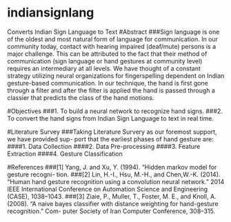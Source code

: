 # indiansignlang
Converts Indian Sign Language to Text
#Abstract
###Sign language is one of the oldest and most natural form of language for communication. In our community today, contact with hearing impaired (deaf/mute) persons is a major challenge. This can be attributed to the fact that their method of communication (sign language or hand gestures at community level) requires an intermediary at all levels. We have thought of a constant strategy utilizing neural organizations for fingerspelling dependent on Indian gesture-based communication. In our technique, the hand is first gone through a filter and after the filter is applied the hand is passed through a classier that predicts the class of the hand motions.

#Objectives
###1. To build a neural network to recognize hand signs.
###2. To convert the hand signs from Indian Sign Language to text in real time.

#Literature Survey
###Taking Literature Survery as our foremost support, we have provided sup- port that the earliest phases of hand gesture are:
####1. Data Collection
####2. Data Pre-processing
####3. Feature Extraction
####4. Gesture Classification

#References
###[1] Yang, J. and Xu, Y. (1994). “Hidden markov model for gesture recogni- tion.
###[2] Lin, H.-I., Hsu, M.-H., and Chen,W.-K. (2014). “Human hand gesture recognition using a convolution neural network.” 2014 IEEE International Conference on Automation Science and Engineering (CASE), 1038–1043.
###[3] Ziaie, P., Muller, T., Foster, M. E., and Knoll, A. (2008). “A naive bayes classifier with distance weighting for hand-gesture recognition.” Com- puter Society of Iran Computer Conference, 308–315.
